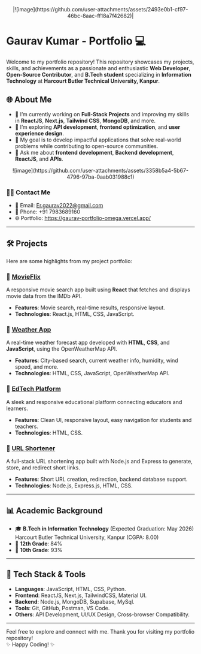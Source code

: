 <div align="center">
|![image](https://github.com/user-attachments/assets/2493e0b1-cf97-46bc-8aac-ff18a7f42682)|
</div>


# Gaurav Kumar - Portfolio 💻

Welcome to my portfolio repository! This repository showcases my projects, skills, and achievements as a passionate and enthusiastic **Web Developer**, **Open-Source Contributor**, and **B.Tech student** specializing in **Information Technology** at **Harcourt Butler Technical University, Kanpur**.

## 🌐 About Me

- 🔭 I’m currently working on **Full-Stack Projects** and improving my skills in **ReactJS**, **Next.js**, **Tailwind CSS**, **MongoDB**, and more.
- 🌱 I’m exploring **API development**, **frontend optimization**, and **user experience design**.
- 🎯 My goal is to develop impactful applications that solve real-world problems while contributing to open-source communities.
- 💬 Ask me about **frontend development**, **Backend development**, **ReactJS**, and **APIs**.
<div align="center">
![image](https://github.com/user-attachments/assets/3358b5a4-5b67-4796-97ba-0aab031988c1)

</div>

### 🧑‍💻 Contact Me

- 📧 Email: [Er.gaurav2022@gmail.com](mailto:Er.gaurav2022@gmail.com)
- 📱 Phone: +91 7983689160
- 🌐 Portfolio: https://gaurav-portfolio-omega.vercel.app/

---

## 🛠️ Projects  

Here are some highlights from my project portfolio:

### 🔹 [MovieFlix](https://github.com/ErGauravRajput/MovieFlix)
A responsive movie search app built using **React** that fetches and displays movie data from the IMDb API.
- **Features**: Movie search, real-time results, responsive layout.
- **Technologies**: React.js, HTML, CSS, JavaScript.

### 🔹 [Weather App](https://github.com/ErGauravRajput/Weather-App)
A real-time weather forecast app developed with **HTML**, **CSS**, and **JavaScript**, using the OpenWeatherMap API.
- **Features**: City-based search, current weather info, humidity, wind speed, and more.
- **Technologies**: HTML, CSS, JavaScript, OpenWeatherMap API.

### 🔹 [EdTech Platform](https://github.com/ErGauravRajput/Frontend-Project)
A sleek and responsive educational platform connecting educators and learners.
- **Features**: Clean UI, responsive layout, easy navigation for students and teachers.
- **Technologies**: HTML, CSS.

### 🔹 [URL Shortener](https://github.com/ErGauravRajput/url_shortner)
A full-stack URL shortening app built with Node.js and Express to generate, store, and redirect short links.
- **Features**: Short URL creation, redirection, backend database support.
- **Technologies**: Node.js, Express.js, HTML, CSS.

---

## 📊 Academic Background

- 🎓 **B.Tech in Information Technology** (Expected Graduation: May 2026)  
  Harcourt Butler Technical University, Kanpur (CGPA: 8.00)
- 🏅 **12th Grade**: 84%  
- 🏅 **10th Grade**: 93%

---

## 🔧 Tech Stack & Tools

- **Languages**: JavaScript, HTML, CSS, Python.
- **Frontend**: ReactJS, Next.js, TailwindCSS, Material UI.
- **Backend**: Node.js, MongoDB, Supabase, MySql.
- **Tools**: Git, GitHub, Postman, VS Code.
- **Others**: API Development, UI/UX Design, Cross-browser Compatibility.

---

Feel free to explore and connect with me. Thank you for visiting my portfolio repository!  
✨ Happy Coding! ✨
